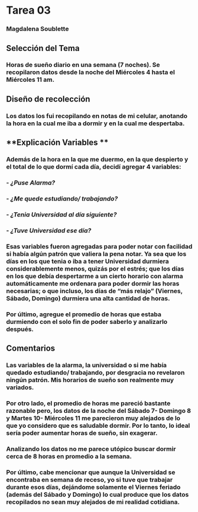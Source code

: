 # **Tarea 03** 
### Magdalena Soublette
##  **Selección del Tema** 
### Horas de sueño diario en una semana (7 noches). Se recopilaron datos desde la noche del Miércoles 4 hasta el Miércoles 11 am. 

## **Diseño de recolección**
### Los datos los fui recopilando en notas de mi celular, anotando la hora en la cual me iba a dormir y en la cual me despertaba. 

## **Explicación Variables **
### Además de la hora en la que me duermo, en la que despierto y el total de lo que dormí cada día, decidí agregar 4 variables: 
### - _¿Puse Alarma?_
### - _¿Me quede estudiando/ trabajando?_ 
### - _¿Tenia Universidad al día siguiente?_ 
### - _¿Tuve Universidad ese día?_

### Esas variables fueron agregadas para poder notar con facilidad si había algún patrón que valiera la pena notar. Ya sea que los días en los que tenia o iba a tener Universidad durmiera considerablemente menos, quizás por el estrés; que los días en los que debía despertarme a un cierto horario con alarma automáticamente me ordenara para poder dormir las horas necesarias; o que incluso, los días de “más relajo” (Viernes, Sábado, Domingo) durmiera una alta cantidad de horas. 

### Por último, agregue el promedio de horas que estaba durmiendo con el solo fin de poder saberlo y analizarlo después. 

## **Comentarios**
### Las variables de la alarma, la universidad o si me había quedado estudiando/ trabajando, por desgracia no revelaron ningún patrón. Mis horarios de sueño son realmente muy variados. 
### Por otro lado, el promedio de horas me pareció bastante razonable pero, los datos de la noche del Sábado 7- Domingo 8 y Martes 10- Miércoles 11 me parecieron muy alejados de lo que yo considero que es saludable dormir. Por lo tanto, lo ideal sería poder aumentar horas de sueño, sin exagerar. 
### Analizando los datos no me parece utópico buscar dormir cerca de 8 horas en promedio a la semana. 

### Por último, cabe mencionar que aunque la Universidad se encontraba en semana de receso, yo si tuve que trabajar durante esos días, dejándome solamente el Viernes feriado (además del Sábado y Domingo) lo cual produce que los datos recopilados no sean muy alejados de mi realidad cotidiana. 
